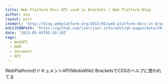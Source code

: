 ```yaml
---
title: Web Platform Docs API used in Brackets | Web Platform Blog
author: azu
layout: post
itemUrl: 'http://blog.webplatform.org/2013/05/web-platform-docs-in-brackets/'
editJSONPath: 'https://github.com/jser/jser.info/edit/gh-pages/data/2013/05/index.json'
date: '2013-05-03T05:39:19Z'
tags:
  - WebAPI
  - DOM
  - document
  - API
---
```

WebPlatformのドキュメントAPI(MediaWiki)
BracketsでCSSのヘルプに使われてる
